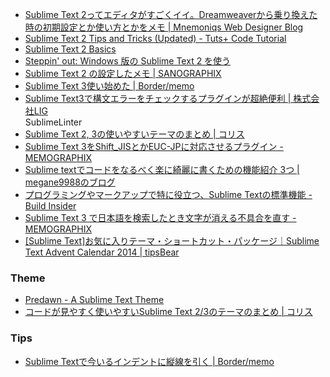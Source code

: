 - [Sublime Text 2ってエディタがすごくイイ。Dreamweaverから乗り換えた時の初期設定とか使い方とかをメモ | Mnemoniqs Web Designer Blog](http://mnemoniqs.com/web/sublimetext2/)
- [Sublime Text 2 Tips and Tricks (Updated) - Tuts+ Code Tutorial](http://code.tutsplus.com/tutorials/sublime-text-2-tips-and-tricks--net-21519)
- [Sublime Text 2 Basics](http://www.slideshare.net/gaspanik/sublime-text-2-basics)
- [Steppin' out: Windows 版の Sublime Text 2 を使う](http://blog.segu.jp/2012/05/windows-sublime-text-2.html)
- [Sublime Text 2 の設定したメモ | SANOGRAPHIX](http://www.sanographix.net/2013/02/sublime-text-2/)
- [Sublime Text 3使い始めた | Border/memo](http://brdr-mmrndm.tumblr.com/post/78942938554/sublime-text-3)
- [Sublime Text3で構文エラーをチェックするプラグインが超絶便利 | 株式会社LIG](http://liginc.co.jp/web/js/73704)  
  SublimeLinter
- [Sublime Text 2, 3の使いやすいテーマのまとめ | コリス](http://coliss.com/articles/freebies/freebies-sublime-text-themes-2014-newyear.html)
- [Sublime Text 3をShift_JISとかEUC-JPに対応させるプラグイン - MEMOGRAPHIX](http://memo.sanographix.net/post/80745994080)
- [Sublime textでコードをなるべく楽に綺麗に書くための機能紹介 3つ | megane9988のブログ](http://megane-blog.com/2014/08/15/1284)
- [プログラミングやマークアップで特に役立つ、Sublime Textの標準機能 - Build Insider](http://www.buildinsider.net/small/sublimetext/02)
- [Sublime Text 3 で日本語を検索したとき文字が消える不具合を直す - MEMOGRAPHIX](http://memo.sanographix.net/post/101061111635)
- [[Sublime Text]お気に入りテーマ・ショートカット・パッケージ｜Sublime Text Advent Calendar 2014 | tipsBear](http://tipsbear.com/sublime-thankyou/)

### Theme
- [Predawn - A Sublime Text Theme](http://jamiewilson.io/predawn/)
- [コードが見やすく使いやすいSublime Text 2/3のテーマのまとめ | コリス](http://coliss.com/articles/build-websites/operation/work/sublime-text-themes-for-developer-2014.html)

### Tips
- [Sublime Textで今いるインデントに縦線を引く | Border/memo](http://brdr-mmrndm.tumblr.com/post/80456872825/sublime-text)